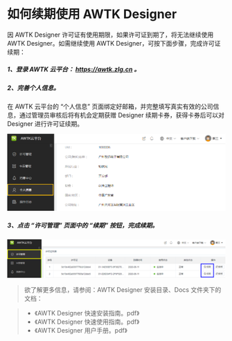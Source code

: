 
# 如何续期使用 AWTK Designer

因 AWTK Designer 许可证有使用期限，如果许可证到期了，将无法继续使用 AWTK Designer。如需继续使用 AWTK Designer，可按下面步骤，完成许可证续期：

##### 1、登录 AWTK 云平台：  https://awtk.zlg.cn 。

##### 2、完善个人信息。

在 AWTK 云平台的 “个人信息” 页面绑定好邮箱，并完整填写真实有效的公司信息，通过管理员审核后将有机会定期获赠 Designer 续期卡券，获得卡券后可以对 Designer 进行许可证续期。

![](images/awtk_cloud_platform_info_page.png)

##### 3、点击 “许可管理” 页面中的 “续期” 按钮，完成续期。

![](images/awtk_cloud_platform_license_page.png)

> 欲了解更多信息，请参阅：AWTK Designer 安装目录、Docs 文件夹下的文档：

> - 《AWTK Designer 快速安装指南。pdf》
> - 《AWTK Designer 快速使用指南。pdf》
> - 《AWTK Designer 用户手册。pdf》
